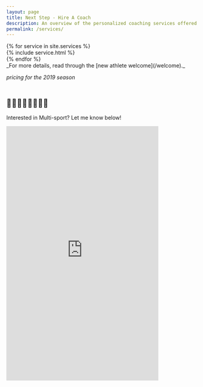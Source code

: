 ```yaml
---
layout: page
title: Next Step - Hire A Coach
description: An overview of the personalized coaching services offered here at Spring Endurance + Wellness.
permalink: /services/
---
```


<div class="row">
{% for service in site.services %}
<div class="col-md-6">
{% include service.html %}
</div>
{% endfor %}
</div>

<div class="text-center" markdown="1">
_For more details, read through the [new athlete welcome](/welcome)._

_*pricing for the 2019 season*_
<br>
<br>

## 🏊‍♀️🚴🏽‍♂️🏃🏻‍♀️

Interested in Multi-sport? Let me know below!

<iframe src="https://docs.google.com/forms/d/e/1FAIpQLSc3eyuVPabr2MAjB1UgpjSnXOVQJxqNian7YsCjsaHBVhPApw/viewform?embedded=true" width="400" height="669" frameborder="0" marginheight="0" marginwidth="0">Loading…</iframe>

</div>

[jekyll-organization]: https://github.com/jekyll
